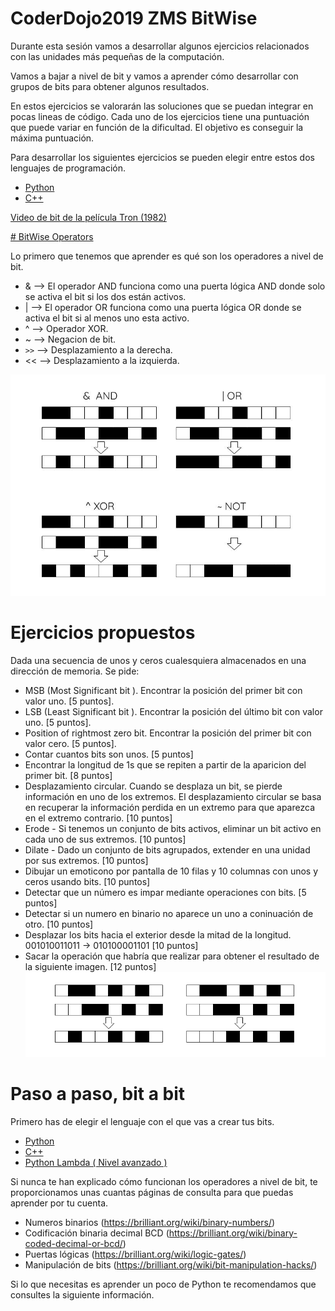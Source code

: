 # CoderDojo2019 ZMS BitWise
Durante esta sesión vamos a desarrollar algunos ejercicios relacionados con las unidades más pequeñas de la computación.

Vamos a bajar a nivel de bit y vamos a aprender cómo desarrollar con grupos de bits para obtener algunos resultados.

En estos ejercicios se valorarán las soluciones que se puedan integrar en pocas lineas de código. Cada uno de los ejercicios tiene una puntuación que puede variar en función de la dificultad. El objetivo es conseguir la máxima puntuación. 

Para desarrollar los siguientes ejercicios se pueden elegir entre estos dos lenguajes de programación.
- [Python](Python/README.md) 
- [C++](C++/README.md) 


[Video de bit de la película Tron (1982) ](https://www.youtube.com/watch?v=2OgWHeQ0UlY)

[# BitWise Operators](https://es.wikipedia.org/wiki/Operador_a_nivel_de_bits)

Lo primero que tenemos que aprender es qué son los operadores a nivel de bit.

- &  --> El operador AND funciona como una puerta lógica AND donde solo se activa el bit si los dos están activos. 
- |  --> El operador OR funciona como una puerta lógica OR donde se activa el bit si al menos uno esta activo. 
- ^  --> Operador XOR.
- ~  --> Negacion de bit.
- `>>` --> Desplazamiento a la derecha.
- << --> Desplazamiento a la izquierda.


![bit_samples](src/truthTable.jpg)


# Ejercicios propuestos

Dada una secuencia de unos y ceros cualesquiera almacenados en una dirección de memoria. Se pide:

- MSB (Most Significant bit ). Encontrar la posición del primer bit con valor uno. [5 puntos]. 
- LSB (Least Significant bit ). Encontrar la posición del último bit con valor uno. [5 puntos]. 
- Position of rightmost zero bit. Encontrar la posición del primer bit con valor cero. [5 puntos]. 
- Contar cuantos bits son unos. [5 puntos]
- Encontrar la longitud de 1s que se repiten a partir de la aparicion del primer bit. [8 puntos]
- Desplazamiento circular. Cuando se desplaza un bit, se pierde información en uno de los extremos. El desplazamiento circular se basa en recuperar la información perdida en un extremo para que aparezca en el extremo contrario. [10 puntos]
- Erode - Si tenemos un conjunto de bits activos, eliminar un bit activo en cada uno de sus extremos. [10 puntos]
- Dilate - Dado un conjunto de bits agrupados, extender en una unidad por sus extremos. [10 puntos]
- Dibujar un emoticono por pantalla de 10 filas y 10 columnas con unos y ceros usando bits. [10 puntos]
- Detectar que un número es impar mediante operaciones con bits. [5 puntos]
- Detectar si un numero en binario no aparece un uno a coninuación de otro. [10 puntos]
- Desplazar los bits hacia el exterior desde la mitad de la longitud. 001010011011 -> 010100001101 [10 puntos]
- Sacar la operación que habría que realizar para obtener el resultado de la siguiente imagen. [12 puntos]
![bitWise_Comparison](src/bitwiseComparison.png)


# Paso a paso, bit a bit

Primero has de elegir el lenguaje con el que vas a crear tus bits.

- [Python](Python/README.md) 
- [C++](C++/README.md) 
- [Python Lambda ( Nivel avanzado )](Python/Lambda/README.md) 

Si nunca te han explicado cómo funcionan los operadores a nivel de bit, te proporcionamos unas cuantas páginas de consulta para que puedas aprender por tu cuenta.

- Numeros binarios (https://brilliant.org/wiki/binary-numbers/)
- Codificación binaria decimal BCD (https://brilliant.org/wiki/binary-coded-decimal-or-bcd/)
- Puertas lógicas (https://brilliant.org/wiki/logic-gates/)
- Manipulación de bits (https://brilliant.org/wiki/bit-manipulation-hacks/)

Si lo que necesitas es aprender un poco de Python te recomendamos que consultes la siguiente información.

